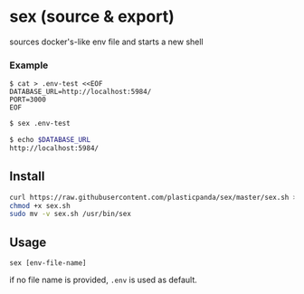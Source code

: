 # sex (**s**ource & **ex**port)
sources docker's-like env file and starts a new shell

### Example

```
$ cat > .env-test <<EOF
DATABASE_URL=http://localhost:5984/
PORT=3000
EOF
```

```bash
$ sex .env-test
```

```bash
$ echo $DATABASE_URL
http://localhost:5984/
```


## Install

```bash
curl https://raw.githubusercontent.com/plasticpanda/sex/master/sex.sh > sex.sh
chmod +x sex.sh
sudo mv -v sex.sh /usr/bin/sex
```

## Usage

```sex [env-file-name]```

if no file name is provided, ```.env``` is used as default.

